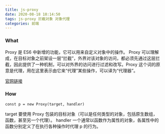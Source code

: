 ```yaml
---
title: js-proxy
date: 2020-08-18 18:14:50
tags: js-proxy 拦截对象 对象代理
categories: 前端
---
```


### What

Proxy 是 ES6 中新增的功能，它可以用来自定义对象中的操作。
Proxy 可以理解成，在目标对象之前架设一层“拦截”，外界对该对象的访问，都必须先通过这层拦截，因此提供了一种机制，可以对外界的访问进行过滤和改写。Proxy 这个词的原意是代理，用在这里表示由它来“代理”某些操作，可以译为“代理器”。

[官网链接](https://developer.mozilla.org/zh-CN/docs/Web/JavaScript/Reference/Global_Objects/Proxy)

### How

```
const p = new Proxy(target, handler)

```

target
要使用 Proxy 包装的目标对象（可以是任何类型的对象，包括原生数组，函数，甚至另一个代理）。
handler
一个通常以函数作为属性的对象，各属性中的函数分别定义了在执行各种操作时代理 p 的行为。
